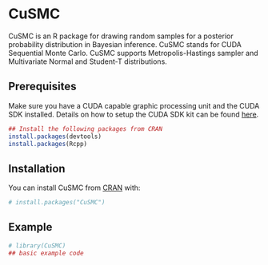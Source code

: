 
<!-- README.md is generated from README.Rmd. Please edit that file -->

# CuSMC

<!-- badges: start -->
<!-- badges: end -->

CuSMC is an R package for drawing random samples for a posterior
probability distribution in Bayesian inference. CuSMC stands for CUDA
Sequential Monte Carlo. CuSMC supports Metropolis-Hastings sampler and
Multivariate Normal and Student-T distributions.

## Prerequisites

Make sure you have a CUDA capable graphic processing unit and the CUDA
SDK installed. Details on how to setup the CUDA SDK kit can be found
[here](https://docs.nvidia.com/cuda/cuda-installation-guide-microsoft-windows/index.html#installing-cuda-development-tools).

``` r
## Install the following packages from CRAN
install.packages(devtools)
install.packages(Rcpp)
```

## Installation

You can install CuSMC from [CRAN](https://CRAN.R-project.org) with:

``` r
# install.packages("CuSMC")
```

## Example

``` r
# library(CuSMC)
## basic example code
```
